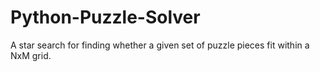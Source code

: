 # Python-Puzzle-Solver
A star search for finding whether a given set of puzzle pieces fit within a NxM grid.
